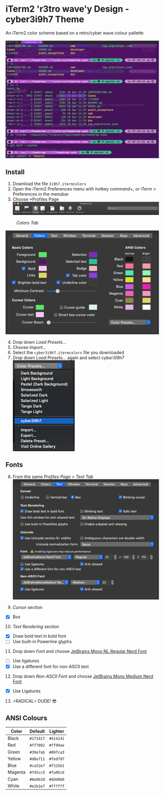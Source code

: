 # iTerm2 'r3tro wave'y Design - cyber3i9h7 Theme

An iTerm2 color scheme based on a retro/cyber wave colour pallette  
</br>
![terminal](cyber3i9h7_screenshot.png)  

## Install

1. Download the file `3i9h7.itermcolors`
2. Open the iTerm2 Preferences menu with hotkey *command+,* or iTerm > Preferences in the menubar
3. Choose *Profiles Page   
![preferences](iterm2_profiles-menu.png)  

&nbsp;&nbsp;&nbsp;&nbsp;&nbsp;&nbsp;&nbsp;&nbsp;&nbsp;*Colors Tab*  
&nbsp;&nbsp;&nbsp;&nbsp;&nbsp;&nbsp;&nbsp;&nbsp;&nbsp;![preferences](iterm2_colors-tab.png)  

4. Drop down *Load Presets...*
5. Choose *Import...*
6. Select the `cyber3i9h7.itermcolors` file you downloaded
7. Drop down *Load Presets...* again and select *cyber3i9h7*  
![preferences](iterm2_colorpresets-select.png)  

## Fonts

8. From the same *Profiles Page > Text Tab*  
![preferences](iterm2_text-tab.png)  

9. *Cursor* section
- [x] Box
10. *Text Rendering* section
- [x] Draw bold text in bold font
- [ ] Use built-in Powerline glyphs
11. Drop down *Font* and choose 
[JetBrains Mono NL Regular Nerd Font](https://github.com/ryanoasis/nerd-fonts/tree/master/patched-fonts/JetBrainsMono/NoLigatures/Regular/complete)
- [ ] Use ligatures
- [x] Use a different font for non-ASCII text
12. Drop down *Non-ASCII Font* and choose 
[JetBrains Mono Medium Nerd Font](https://github.com/ryanoasis/nerd-fonts/tree/master/patched-fonts/JetBrainsMono/Ligatures/Medium/complete)
- [x] Use Ligatures

13. ⚡️RADICAL⚡️ DUDE! 😎

## ANSI Colours

Color             | Default          |  Lighter   |
---               | ---              |  ---       |
Black             | `#171417`        |  `#414141` |
Red               | `#ff7092`        |  `#ff99ae` |
Green             | `#39e7ab`        |  `#89fca3` |
Yellow            | `#d8e711`        |  `#fed797` |
Blue              | `#ca52e7`        |  `#f315b1` |
Magenta           | `#f45cc5`        |  `#fa95c6` |
Cyan              | `#8e8b3d`        |  `#ddd860` |
White             | `#e1b1e7`        |  `#ffffff` |
